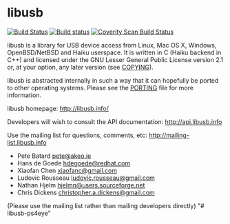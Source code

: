 # libusb

[![Build Status](https://travis-ci.org/libusb/libusb.svg?branch=master)](https://travis-ci.org/libusb/libusb)
[![Build status](https://ci.appveyor.com/api/projects/status/xvrfam94jii4a6lw?svg=true)](https://ci.appveyor.com/project/LudovicRousseau/libusb)
[![Coverity Scan Build Status](https://scan.coverity.com/projects/2180/badge.svg)](https://scan.coverity.com/projects/libusb-libusb)

libusb is a library for USB device access from Linux, Mac OS X,
Windows, OpenBSD/NetBSD and Haiku userspace.
It is written in C (Haiku backend in C++) and licensed under the GNU
Lesser General Public License version 2.1 or, at your option, any later
version (see [COPYING](COPYING)).

libusb is abstracted internally in such a way that it can hopefully
be ported to other operating systems. Please see the [PORTING](PORTING)
file for more information.

libusb homepage:
http://libusb.info/

Developers will wish to consult the API documentation:
http://api.libusb.info

Use the mailing list for questions, comments, etc:
http://mailing-list.libusb.info

- Pete Batard <pete@akeo.ie>
- Hans de Goede <hdegoede@redhat.com>
- Xiaofan Chen <xiaofanc@gmail.com>
- Ludovic Rousseau <ludovic.rousseau@gmail.com>
- Nathan Hjelm <hjelmn@users.sourceforge.net>
- Chris Dickens <christopher.a.dickens@gmail.com>

(Please use the mailing list rather than mailing developers directly)
"# libusb-ps4eye" 
